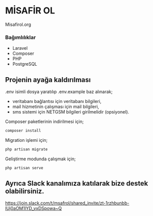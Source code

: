 # MİSAFİR OL

Misafirol.org 

### Bağımlılıklar
- Laravel
- Composer
- PHP
- PostgreSQL

## Projenin ayağa kaldırılması
.env isimli dosya yaratılıp .env.example baz alınarak;
-  veritabanı bağlantısı için veritabanı bilgileri, 
-  mail hizmetinin çalışması için mail bilgileri,
-  sms sistemi için NETGSM bilgileri girilmelidir (opsiyonel).

Composer paketlerinin indirilmesi için;
```sh
composer install
```
Migration işlemi için;
```sh
php artisan migrate
```
Geliştirme modunda çalışmak için;
```sh
php artisan serve
```
## Ayrıca Slack kanalımıza katılarak bize destek olabilirsiniz.

https://join.slack.com/t/msafrol/shared_invite/zt-1rzhbunbb-lUj0aOM1lYD_vxDSpowa~Q
